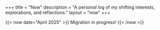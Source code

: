 +++
title = "Now"
description = "A personal log of my shifting interests, explorations, and reflections."
layout = "now"
+++

{{< now date="April 2025" >}}
Migration in progress!
{{< /now >}}

<!-- {{< now date="October 2024" >}}
I got transferred to BPKA DIY
{{< /now >}} -->
